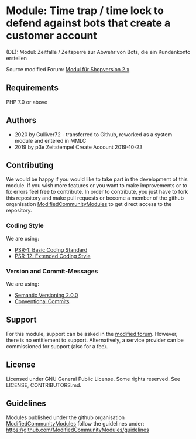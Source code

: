 # Module: Time trap / time lock to defend against bots that create a customer account
(DE): Modul: Zeitfalle / Zeitsperre zur Abwehr von Bots, die ein Kundenkonto erstellen

Source modified Forum: [Modul für Shopversion 2.x](https://www.modified-shop.org/forum/index.php?topic=41381.msg377529#msg377529)

## Requirements
PHP 7.0 or above

## Authors
- 2020 by Gulliver72 - transferred to Github, reworked as a system module and entered in MMLC 
- 2019 by p3e Zeitstempel Create Account 2019-10-23

## Contributing
We would be happy if you would like to take part in the development of this module. If you wish more features or you want to make improvements or to fix errors feel free to contribute. In order to contribute, you just have to fork this repository and make pull requests or become a member of the github organisation [ModifiedCommunityModules](https://github.com/ModifiedCommunityModules) to get direct access to the repository.

### Coding Style
We are using:
- [PSR-1: Basic Coding Standard](https://www.php-fig.org/psr/psr-1/)
- [PSR-12: Extended Coding Style](https://www.php-fig.org/psr/psr-12/)

### Version and Commit-Messages
We are using:
- [Semantic Versioning 2.0.0](https://semver.org)
- [Conventional Commits](https://www.conventionalcommits.org/en/v1.0.0/)

## Support
For this module, support can be asked in the [modified forum](https://www.modified-shop.org/forum/). However, there is no entitlement to support. Alternatively, a service provider can be commissioned for support (also for a fee).

## License
Licensed under GNU General Public License. Some rights reserved. See LICENSE, CONTRIBUTORS.md.

## Guidelines
Modules published under the github organisation [ModifiedCommunityModules](https://github.com/) follow the guidelines under: https://github.com/ModifiedCommunityModules/guidelines

